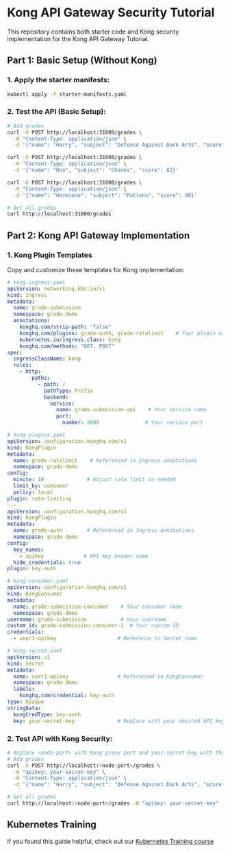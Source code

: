 # Kong API Gateway Security Tutorial
This repository contains both starter code and Kong security implementation for the Kong API Gateway Tutorial.

## Part 1: Basic Setup (Without Kong)

### 1. Apply the starter manifests:
```bash
kubectl apply -f starter-manifests.yaml
```

### 2. Test the API (Basic Setup):
```bash
# Add grades
curl -X POST http://localhost:31000/grades \
  -H "Content-Type: application/json" \
  -d '{"name": "Harry", "subject": "Defense Against Dark Arts", "score": 95}'

curl -X POST http://localhost:31000/grades \
  -H "Content-Type: application/json" \
  -d '{"name": "Ron", "subject": "Charms", "score": 82}'

curl -X POST http://localhost:31000/grades \
  -H "Content-Type: application/json" \
  -d '{"name": "Hermione", "subject": "Potions", "score": 98}'

# Get all grades
curl http://localhost:31000/grades
```

## Part 2: Kong API Gateway Implementation

### 1. Kong Plugin Templates
Copy and customize these templates for Kong implementation:

```yaml
# kong-ingress.yaml
apiVersion: networking.k8s.io/v1
kind: Ingress
metadata:
  name: grade-submission
  namespace: grade-demo
  annotations:
    konghq.com/strip-path: "false"
    konghq.com/plugins: grade-auth, grade-ratelimit    # Your plugin names
    kubernetes.io/ingress.class: kong
    konghq.com/methods: "GET, POST"
spec:
  ingressClassName: kong
  rules:
    - http:
        paths:
          - path: /
            pathType: Prefix
            backend:
              service:
                name: grade-submission-api    # Your service name
                port:
                  number: 3000               # Your service port

# kong-plugins.yaml
apiVersion: configuration.konghq.com/v1
kind: KongPlugin
metadata:
  name: grade-ratelimit    # Referenced in Ingress annotations
  namespace: grade-demo
config:
  minute: 10              # Adjust rate limit as needed
  limit_by: consumer
  policy: local
plugin: rate-limiting
---
apiVersion: configuration.konghq.com/v1
kind: KongPlugin
metadata:
  name: grade-auth        # Referenced in Ingress annotations
  namespace: grade-demo
config:
  key_names:
    - apikey             # API key header name
  hide_credentials: true
plugin: key-auth

# kong-consumer.yaml
apiVersion: configuration.konghq.com/v1
kind: KongConsumer
metadata:
  name: grade-submission-consumer    # Your consumer name
  namespace: grade-demo
username: grade-submission           # Your username
custom_id: grade-submission-consumer-1  # Your custom ID
credentials:
  - user1-apikey                    # Reference to Secret name

# kong-secret.yaml
apiVersion: v1
kind: Secret
metadata:
  name: user1-apikey                # Referenced in KongConsumer
  namespace: grade-demo
  labels:
    konghq.com/credential: key-auth
type: Opaque
stringData:
  kongCredType: key-auth
  key: your-secret-key              # Replace with your desired API key
```

### 2. Test API with Kong Security:
```bash
# Replace <node-port> with Kong proxy port and your-secret-key with the key from kong-secret.yaml
# Add grades
curl -X POST http://localhost:<node-port>/grades \
  -H "apikey: your-secret-key" \
  -H "Content-Type: application/json" \
  -d '{"name": "Harry", "subject": "Defense Against Dark Arts", "score": 95}'

# Get all grades
curl http://localhost:<node-port>/grades -H "apikey: your-secret-key"
```

## Kubernetes Training

If you found this guide helpful, check out our [Kubernetes Training course](https://kubernetestraining.io/)
